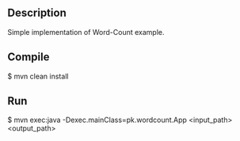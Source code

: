 Description
-----------

Simple implementation of Word-Count example. 

Compile
-------

$ mvn clean install

Run
---

$ mvn exec:java -Dexec.mainClass=pk.wordcount.App <input_path> <output_path>
